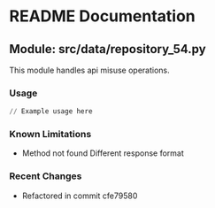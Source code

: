 # README Documentation

## Module: src/data/repository_54.py

This module handles api misuse operations.

### Usage

```python
// Example usage here
```

### Known Limitations

- Method not found Different response format

### Recent Changes

- Refactored in commit cfe79580
